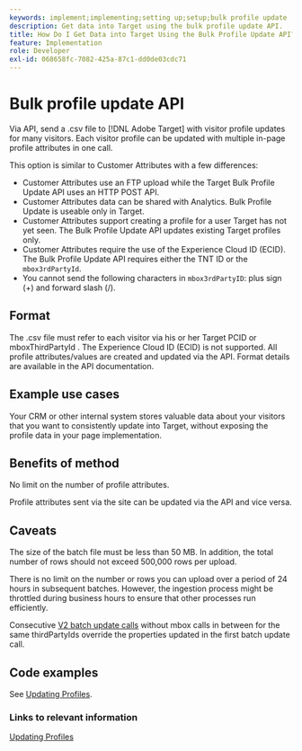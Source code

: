 ```yaml
---
keywords: implement;implementing;setting up;setup;bulk profile update
description: Get data into Target using the bulk profile update API.
title: How Do I Get Data into Target Using the Bulk Profile Update API?
feature: Implementation
role: Developer
exl-id: 068658fc-7082-425a-87c1-dd0de03cdc71
---
```

# Bulk profile update API

Via API, send a .csv file to [!DNL Adobe Target] with visitor profile updates for many visitors. Each visitor profile can be updated with multiple in-page profile attributes in one call.

This option is similar to Customer Attributes with a few differences:

* Customer Attributes use an FTP upload while the Target Bulk Profile Update API uses an HTTP POST API.
* Customer Attributes data can be shared with Analytics. Bulk Profile Update is useable only in Target.
* Customer Attributes support creating a profile for a user Target has not yet seen. The Bulk Profile Update API updates existing Target profiles only.
* Customer Attributes require the use of the Experience Cloud ID (ECID). The Bulk Profile Update API requires either the TNT ID or the `mbox3rdPartyId`.
* You cannot send the following characters in `mbox3rdPartyID`: plus sign (+) and forward slash (/).

## Format

The .csv file must refer to each visitor via his or her Target PCID or mboxThirdPartyId . The Experience Cloud ID (ECID) is not supported. All profile attributes/values are created and updated via the API. Format details are available in the API documentation.

## Example use cases

Your CRM or other internal system stores valuable data about your visitors that you want to consistently update into Target, without exposing the profile data in your page implementation.

## Benefits of method

No limit on the number of profile attributes.

Profile attributes sent via the site can be updated via the API and vice versa.

## Caveats

The size of the batch file must be less than 50 MB. In addition, the total number of rows should not exceed 500,000 rows per upload.

There is no limit on the number or rows you can upload over a period of 24 hours in subsequent batches. However, the ingestion process might be throttled during business hours to ensure that other processes run efficiently.

Consecutive [V2 batch update calls](https://developers.adobetarget.com/api/#updating-profiles) without mbox calls in between for the same thirdPartyIds override the properties updated in the first batch update call.

## Code examples

See [Updating Profiles](https://developers.adobetarget.com/api/#updating-profiles).

### Links to relevant information

[Updating Profiles](https://developers.adobetarget.com/api/#updating-profiles)
